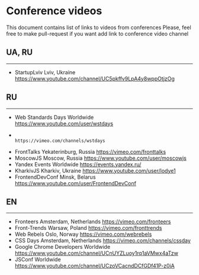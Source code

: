 # Conference videos

This document contains list of links to videos from conferences
Please, feel free to make pull-request if you want add link to conference video channel

## UA, RU
------
* StartupLviv                       Lviv, Ukraine                   https://www.youtube.com/channel/UC5pkffv9LpA4y8wppOtjzOg


## RU
------
* Web Standards Days                Worldwide                       https://www.youtube.com/user/wstdays
*                                                                   https://vimeo.com/channels/wstdays
* FrontTalks                        Yekaterinburg, Russia           https://vimeo.com/fronttalks
* MoscowJS                          Moscow, Russia                  https://www.youtube.com/user/moscowjs
* Yandex Events                     Worldwide                       https://events.yandex.ru/
* KharkivJS                         Kharkiv, Ukraine                https://www.youtube.com/user/lodye1
* FrontendDevConf                   Minsk, Belarus                  https://www.youtube.com/user/FrontendDevConf


## EN
------
* Fronteers                         Amsterdam, Netherlands          https://vimeo.com/fronteers
* Front-Trends                      Warsaw, Poland                  https://vimeo.com/fronttrends
* Web Rebels                        Oslo, Norway                    https://vimeo.com/webrebels
* CSS Days                          Amsterdam, Netherlands          https://vimeo.com/channels/cssday
* Google Chrome Developers          Worldwide                       https://www.youtube.com/channel/UCnUYZLuoy1rq1aVMwx4aTzw
* JSConf                            Worldwide                       https://www.youtube.com/channel/UCzoVCacndDCfGDf41P-z0iA
